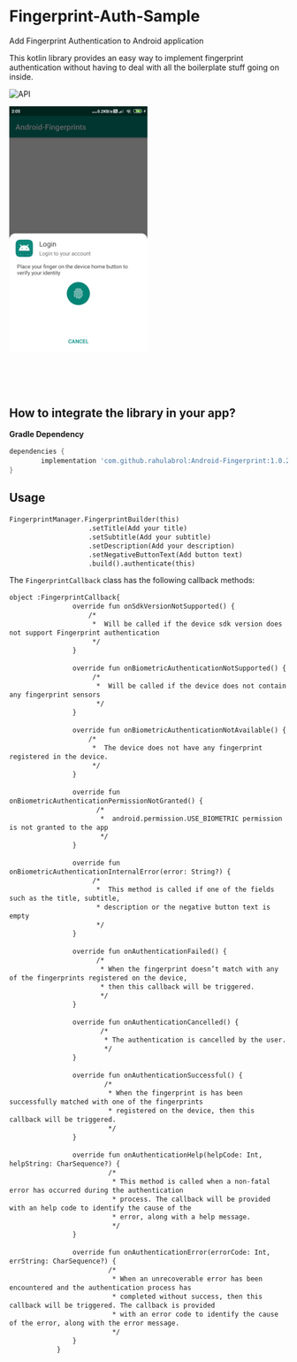 # Fingerprint-Auth-Sample
Add Fingerprint Authentication to Android application</br>

This kotlin library provides an easy way to implement fingerprint authentication without having to deal with all the boilerplate stuff going on inside.

<img src="https://img.shields.io/badge/API-23%2B-blue.svg?style=flat" style="max-width:100%;" alt="API" data-canonical-src="https://img.shields.io/badge/API-23%2B-blue.svg?style=flat" style="max-width:100%;">


<p><a href="https://github.com/rahulabrol/Android-Fingerprint/blob/master/screenshots/image.jpeg" target="_blank"><img src="https://github.com/rahulabrol/Android-Fingerprint/blob/master/screenshots/image.jpeg" width="250" style="max-width:100%;"></a></p>
</br></br></br>



<h2>How to integrate the library in your app?</h2>
<b>Gradle Dependency</b></br>

```gradle
dependencies {
        implementation 'com.github.rahulabrol:Android-Fingerprint:1.0.2'
}
```

<h2>Usage</h2>

```
FingerprintManager.FingerprintBuilder(this)
                    .setTitle(Add your title)
                    .setSubtitle(Add your subtitle)
                    .setDescription(Add your description)
                    .setNegativeButtonText(Add button text)
                    .build().authenticate(this)
```

The ```FingerprintCallback``` class has the following callback methods:

```
object :FingerprintCallback{
                override fun onSdkVersionNotSupported() {
                    /*
                     *  Will be called if the device sdk version does not support Fingerprint authentication
                     */
                }

                override fun onBiometricAuthenticationNotSupported() {
                     /*
                      *  Will be called if the device does not contain any fingerprint sensors
                      */
                }

                override fun onBiometricAuthenticationNotAvailable() {
                    /*
                     *  The device does not have any fingerprint registered in the device.
                     */
                }

                override fun onBiometricAuthenticationPermissionNotGranted() {
                      /*
                       *  android.permission.USE_BIOMETRIC permission is not granted to the app
                       */
                }

                override fun onBiometricAuthenticationInternalError(error: String?) {
                     /*
                      *  This method is called if one of the fields such as the title, subtitle,
                      * description or the negative button text is empty
                      */
                }

                override fun onAuthenticationFailed() {
                      /*
                       * When the fingerprint doesn’t match with any of the fingerprints registered on the device,
                       * then this callback will be triggered.
                       */
                }

                override fun onAuthenticationCancelled() {
                       /*
                        * The authentication is cancelled by the user.
                        */
                }

                override fun onAuthenticationSuccessful() {
                        /*
                         * When the fingerprint is has been successfully matched with one of the fingerprints
                         * registered on the device, then this callback will be triggered.
                         */
                }

                override fun onAuthenticationHelp(helpCode: Int, helpString: CharSequence?) {
                         /*
                          * This method is called when a non-fatal error has occurred during the authentication
                          * process. The callback will be provided with an help code to identify the cause of the
                          * error, along with a help message.
                          */
                }

                override fun onAuthenticationError(errorCode: Int, errString: CharSequence?) {
                         /*
                          * When an unrecoverable error has been encountered and the authentication process has
                          * completed without success, then this callback will be triggered. The callback is provided
                          * with an error code to identify the cause of the error, along with the error message.
                          */
                }
            }

```


